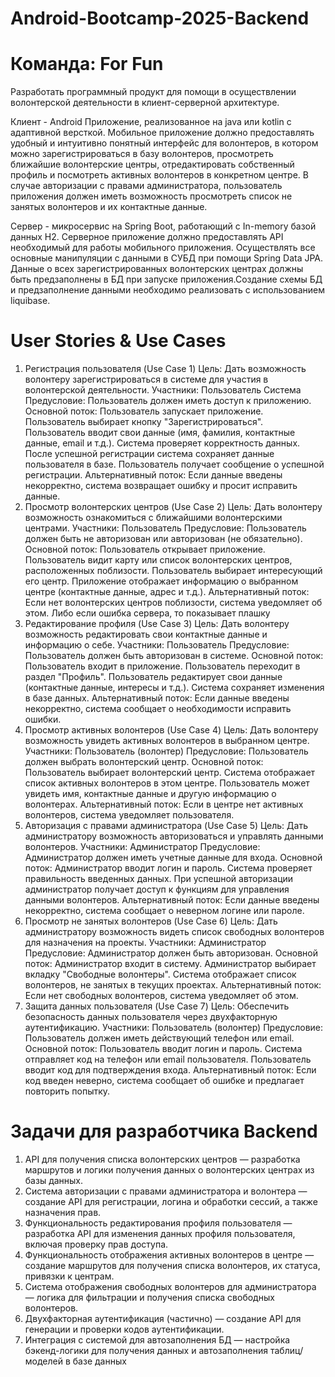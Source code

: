 # Android-Bootcamp-2025-Backend
# Команда: For Fun
Разработать программный продукт для помощи в осуществлении волонтерской деятельности в клиент-серверной архитектуре.

Клиент - Android Приложение, реализованное на java или kotlin с адаптивной версткой.
Мобильное приложение должно предоставлять удобный и интуитивно понятный интерфейс для волонтеров, в котором можно зарегистрироваться в базу волонтеров, просмотреть ближайшие волонтерские центры, отредактировать собственный профиль и посмотреть активных волонтеров в конкретном центре. В случае авторизации с правами администратора, пользователь приложения должен иметь возможность просмотреть список не занятых волонтеров и их контактные данные.

Сервер - микросервис на Spring Boot, работающий с In-memory базой данных H2.
Серверное приложение должно предоставлять API необходимый для работы мобильного приложения. Осуществлять все основные манипуляции с данными в СУБД при помощи Spring Data JPA. Данные о всех зарегистрированных волонтерских центрах должны быть предзаполнены в БД при запуске приложения.Создание схемы БД и предзаполнение данными необходимо реализовать с использованием liquibase.

# User Stories & Use Cases
1. Регистрация пользователя (Use Case 1)
Цель: Дать возможность волонтеру зарегистрироваться в системе для участия в волонтерской деятельности.
Участники:
Пользователь
Система
Предусловие:
Пользователь должен иметь доступ к приложению.
Основной поток:
Пользователь запускает приложение.
Пользователь выбирает кнопку "Зарегистрироваться".
Пользователь вводит свои данные (имя, фамилия, контактные данные, email и т.д.).
Система проверяет корректность данных.
После успешной регистрации система сохраняет данные пользователя в базе.
Пользователь получает сообщение о успешной регистрации.
Альтернативный поток:
Если данные введены некорректно, система возвращает ошибку и просит исправить данные.
2. Просмотр волонтерских центров (Use Case 2)
Цель: Дать волонтеру возможность ознакомиться с ближайшими волонтерскими центрами.
Участники:
Пользователь
Предусловие:
Пользователь должен быть не авторизован или авторизован (не обязательно).
Основной поток:
Пользователь открывает приложение.
Пользователь видит карту или список волонтерских центров, расположенных поблизости.
Пользователь выбирает интересующий его центр.
Приложение отображает информацию о выбранном центре (контактные данные, адрес и т.д.).
Альтернативный поток:
Если нет волонтерских центров поблизости, система уведомляет об этом.
Либо если ошибка сервера, то показывает плашку
3. Редактирование профиля (Use Case 3)
Цель: Дать волонтеру возможность редактировать свои контактные данные и информацию о себе.
Участники:
Пользователь
Предусловие:
Пользователь должен быть авторизован в системе.
Основной поток:
Пользователь входит в приложение.
Пользователь переходит в раздел "Профиль".
Пользователь редактирует свои данные (контактные данные, интересы и т.д.).
Система сохраняет изменения в базе данных.
Альтернативный поток:
Если данные введены некорректно, система сообщает о необходимости исправить ошибки.
4. Просмотр активных волонтеров (Use Case 4)
Цель: Дать волонтеру возможность увидеть активных волонтеров в выбранном центре.
Участники:
Пользователь (волонтер)
Предусловие:
Пользователь должен выбрать волонтерский центр.
Основной поток:
Пользователь выбирает волонтерский центр.
Система отображает список активных волонтеров в этом центре.
Пользователь может увидеть имя, контактные данные и другую информацию о волонтерах.
Альтернативный поток:
Если в центре нет активных волонтеров, система уведомляет пользователя.
5. Авторизация с правами администратора (Use Case 5)
Цель: Дать администратору возможность авторизоваться и управлять данными волонтеров.
Участники:
Администратор
Предусловие:
Администратор должен иметь учетные данные для входа.
Основной поток:
Администратор вводит логин и пароль.
Система проверяет правильность введенных данных.
При успешной авторизации администратор получает доступ к функциям для управления данными волонтеров.
Альтернативный поток:
Если данные введены некорректно, система сообщает о неверном логине или пароле.
6. Просмотр не занятых волонтеров (Use Case 6)
Цель: Дать администратору возможность видеть список свободных волонтеров для назначения на проекты.
Участники:
Администратор
Предусловие:
Администратор должен быть авторизован.
Основной поток:
Администратор входит в систему.
Администратор выбирает вкладку "Свободные волонтеры".
Система отображает список волонтеров, не занятых в текущих проектах.
Альтернативный поток:
Если нет свободных волонтеров, система уведомляет об этом.
7. Защита данных пользователя (Use Case 7)
Цель: Обеспечить безопасность данных пользователя через двухфакторную аутентификацию.
Участники:
Пользователь (волонтер)
Предусловие:
Пользователь должен иметь действующий телефон или email.
Основной поток:
Пользователь вводит логин и пароль.
Система отправляет код на телефон или email пользователя.
Пользователь вводит код для подтверждения входа.
Альтернативный поток:
Если код введен неверно, система сообщает об ошибке и предлагает повторить попытку.

# Задачи для разработчика Backend
1. API для получения списка волонтерских центров — разработка маршрутов и логики получения данных о волонтерских центрах из базы данных.
2. Система авторизации с правами администратора и волонтера — создание API для регистрации, логина и обработки сессий, а также назначения прав.
3. Функциональность редактирования профиля пользователя — разработка API для изменения данных профиля пользователя, включая проверку прав доступа.
4. Функциональность отображения активных волонтеров в центре — создание маршрутов для получения списка волонтеров, их статуса, привязки к центрам.
5. Система отображения свободных волонтеров для администратора — логика для фильтрации и получения списка свободных волонтеров.
6. Двухфакторная аутентификация (частично) — создание API для генерации и проверки кодов аутентификации.
7. Интеграция с системой для автозаполнения БД — настройка бэкенд-логики для получения данных и автозаполнения таблиц/моделей в базе данных